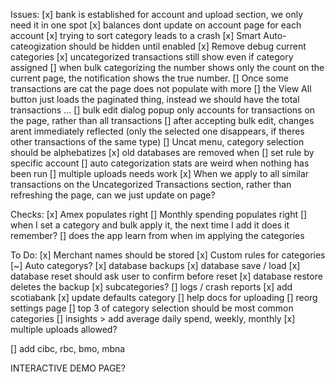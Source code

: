 Issues:
[x] bank is established for account and upload section, we only need it in one spot
[x] balances dont update on account page for each account
[x] trying to sort category leads to a crash
[x] Smart Auto-cateogization should be hidden until enabled
[x] Remove debug current categories
[x] uncategorized transactions still show even if category assigned
[] when bulk categorizing the number shows only the count on the current page, the notification shows the true number.
[] Once some transactions are cat the page does not populate with more
[] the View All button just loads the paginated thing, instead we should have the total transactions ...
[] bulk edit dialog popup only accounts for transactions on the page, rather than all transactions
[] after accepting bulk edit, changes arent immediately reflected (only the selected one disappears, if theres other transactions of the same type)
[] Uncat menu, category selection should be alphebatizes
[x] old databases are removed when 
[] set rule by specific account
[] auto categorization stats are weird when nothing has been run
[] multiple uploads needs work
[x] When we apply to all similar transactions on the Uncategorized Transactions section, rather than refreshing the page, can we just update on page?

Checks:
[x] Amex populates right
[] Monthly spending populates right
[] when I set a category and bulk apply it, the next time I add it does it remember?
[] does the app learn from when im applying the categories


To Do:
[x] Merchant names should be stored 
[x] Custom rules for categories
[~] Auto categorys?
[x] database backups 
[x] database save / load
[x] database reset should ask user to confirm before reset
[x] database restore deletes the backup
[x] subcategories?
[] logs / crash reports
[x] add scotiabank
[x] update defaults category
[] help docs for uploading
[] reorg settings page
[] top 3 of category selection should be most common categories
[] insights > add average daily spend, weekly, monthly
[x] multiple uploads allowed?

[] add cibc, rbc, bmo, mbna

INTERACTIVE DEMO PAGE? 
